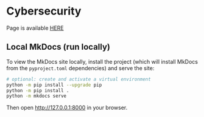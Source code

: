 # Cybersecurity

Page is available [HERE](https://alex0424.github.io/cybersecurity/)

## Local MkDocs (run locally)

To view the MkDocs site locally, install the project (which will install MkDocs from
the `pyproject.toml` dependencies) and serve the site:

```bash
# optional: create and activate a virtual environment
python -m pip install --upgrade pip
python -m pip install .
python -m mkdocs serve
```

Then open http://127.0.0.1:8000 in your browser.